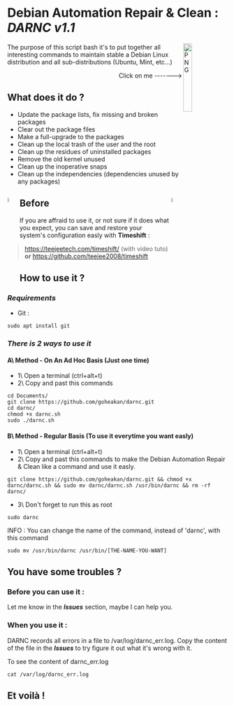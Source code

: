 # Debian Automation Repair & Clean : ***DARNC v1.1***
<p align="top">
  <img align="right" width="20%" alt="PNG" src="https://upload.wikimedia.org/wikipedia/commons/9/94/Debian_record_2013.PNG"/>
</p>
  The purpose of this script bash it's to put together all interesting commands to maintain stable a Debian Linux distribution and all sub-distributions (Ubuntu, Mint, etc...) <p align="right"> Click on me -------></p>

## What does it do ?

- Update the package lists, fix missing and broken packages
- Clear out the package files
- Make a full-upgrade to the packages
- Clean up the local trash of the user and the root
- Clean up the residues of uninstalled packages
- Remove the old kernel unused
- Clean up the inoperative snaps
- Clean up the independencies (dependencies unused by any packages)

## <img align="left" width="5%" alt="PNG" src="https://media.giphy.com/media/QAPQujznKdHeiX5V3w/giphy.gif"/> Before <img align="right" width="5%" alt="PNG" src="https://media.giphy.com/media/QAPQujznKdHeiX5V3w/giphy.gif"/>
  If you are affraid to use it, or not sure if it does what you expect, you can save and restore your system's configuration easly with **Timeshift** :
  > https://teejeetech.com/timeshift/ (with video tuto)
  > **or**
  > https://github.com/teejee2008/timeshift

## How to use it ?
### ***Requirements***
- Git :
```
sudo apt install git
```
### ***There is 2 ways to use it***

#### A\ Method - On An Ad Hoc Basis (Just one time)
  - 1\ Open a terminal (ctrl+alt+t)
  - 2\ Copy and past this commands
```
cd Documents/
git clone https://github.com/goheakan/darnc.git
cd darnc/
chmod +x darnc.sh
sudo ./darnc.sh
```
#### B\ Method - Regular Basis (To use it everytime you want easly)
  - 1\ Open a terminal (ctrl+alt+t)
  - 2\ Copy and past this commands to make the Debian Automation Repair & Clean like a command and use it easly.
```
git clone https://github.com/goheakan/darnc.git && chmod +x darnc/darnc.sh && sudo mv darnc/darnc.sh /usr/bin/darnc && rm -rf darnc/
```
 - 3\ Don't forget to run this as root
```
sudo darnc
```
INFO : You can change the name of the command, instead of 'darnc', with this command
```
sudo mv /usr/bin/darnc /usr/bin/[THE-NAME-YOU-WANT]
```

## You have some troubles ?

### Before you can use it :
  Let me know in the ***Issues*** section, maybe I can help you.

### When you use it :
  DARNC records all errors in a file to /var/log/darnc_err.log. Copy the content of the file in the ***Issues*** to try figure it out what it's wrong with it.

  To see the content of darnc_err.log
```
cat /var/log/darnc_err.log
```

## Et voilà !
